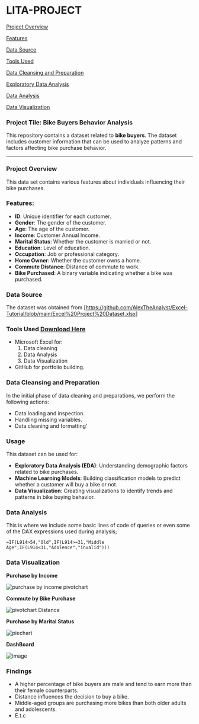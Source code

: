 # LITA-PROJECT

[Project Overview](#project-overview)

[Features](#features)

[Data Source](#data-source)

[Tools Used](#tools-used)

[Data Cleansing and Preparation](#data-cleaning-and-preparation)

[Exploratory Data Analysis](#exploratory-data-analysis)

[Data Analysis](#data-analysis)

[Data Visualization](#data-visualization)



### Project Tile: Bike Buyers Behavior Analysis
This repository contains a dataset related to **bike buyers**. The dataset includes customer information that can be used to analyze patterns and factors affecting bike purchase behavior.

---

### Project Overview
This data set contains various features about individuals influencing their bike purchases.

### Features:
- **ID**: Unique identifier for each customer.
- **Gender**: The gender of the customer.
- **Age**: The age of the customer.
- **Income**: Customer Annual Income.
- **Marital Status**: Whether the customer is married or not.
- **Education**: Level of education.
- **Occupation**: Job or professional category.
- **Home Owner**: Whether the customer owns a home.
- **Commute Distance**: Distance of commute to work.
- **Bike Purchased**: A binary variable indicating whether a bike was purchased.


### Data Source
The dataset was obtained from [https://github.com/AlexTheAnalyst/Excel-Tutorial/blob/main/Excel%20Project%20Dataset.xlsx]


### Tools Used [Download Here](https://www.microsoft.com)
- Microsoft Excel for:
  1. Data cleaning
  2. Data Analysis
  3. Data Visualization
- GitHub for portfolio building.

### Data Cleansing and Preparation
In the initial phase of data cleaning and preparations, we perform the following actions:
- Data loading and inspection.
- Handling missing variables.
- Data cleaning and formatting'

### Usage

This dataset can be used for:
- **Exploratory Data Analysis (EDA)**: Understanding demographic factors related to bike purchases.
- **Machine Learning Models**: Building classification models to predict whether a customer will buy a bike or not.
- **Data Visualization**: Creating visualizations to identify trends and patterns in bike buying behavior.

### Data Analysis
This is where we include some basic lines of code of queries or even some of the DAX expressions used during analysis;
```Excel Formula
=IF(L914>54,"Old",IF(L914>=31,"Middle Age",IF(L914<31,"Adolence","invalid")))
```

### Data Visualization

**Purchase by Income**

![purchase by income pivotchart](https://github.com/user-attachments/assets/91889a05-3fdb-4df3-8875-bf02cc39e486)


**Commute by Bike Purchase**

![pivotchart Distance](https://github.com/user-attachments/assets/ce8ff87e-ae10-46cd-acc3-d1b8b48d64e1)



**Purchase by Marital Status**


![piechart](https://github.com/user-attachments/assets/8aca8515-9f41-41eb-add0-da994f9ed570)


**DashBoard**

![image](https://github.com/user-attachments/assets/ed102d0a-126a-4b1e-a75f-baa8751fb331)



### Findings
- A higher percentage of bike buyers are male and tend to earn more than their female counterparts.
- Distance influences the decision to buy a bike.
- Middle-aged groups are purchasing more bikes than both older adults and adolescents.
- E.t.c









